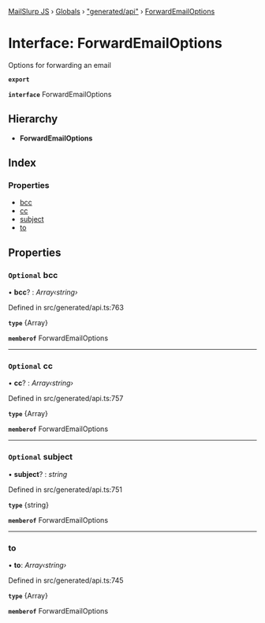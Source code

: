 [MailSlurp JS](../README.md) › [Globals](../globals.md) › ["generated/api"](../modules/_generated_api_.md) › [ForwardEmailOptions](_generated_api_.forwardemailoptions.md)

# Interface: ForwardEmailOptions

Options for forwarding an email

**`export`** 

**`interface`** ForwardEmailOptions

## Hierarchy

* **ForwardEmailOptions**

## Index

### Properties

* [bcc](_generated_api_.forwardemailoptions.md#optional-bcc)
* [cc](_generated_api_.forwardemailoptions.md#optional-cc)
* [subject](_generated_api_.forwardemailoptions.md#optional-subject)
* [to](_generated_api_.forwardemailoptions.md#to)

## Properties

### `Optional` bcc

• **bcc**? : *Array‹string›*

Defined in src/generated/api.ts:763

**`type`** {Array<string>}

**`memberof`** ForwardEmailOptions

___

### `Optional` cc

• **cc**? : *Array‹string›*

Defined in src/generated/api.ts:757

**`type`** {Array<string>}

**`memberof`** ForwardEmailOptions

___

### `Optional` subject

• **subject**? : *string*

Defined in src/generated/api.ts:751

**`type`** {string}

**`memberof`** ForwardEmailOptions

___

###  to

• **to**: *Array‹string›*

Defined in src/generated/api.ts:745

**`type`** {Array<string>}

**`memberof`** ForwardEmailOptions
